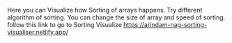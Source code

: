Here you can Visualize how Sorting of arrays happens. Try different algorithm of sorting. You can change the size of array and speed of sorting.
follow this link to go to Sorting Visualize https://arindam-nag-sorting-visualiser.netlify.app/
